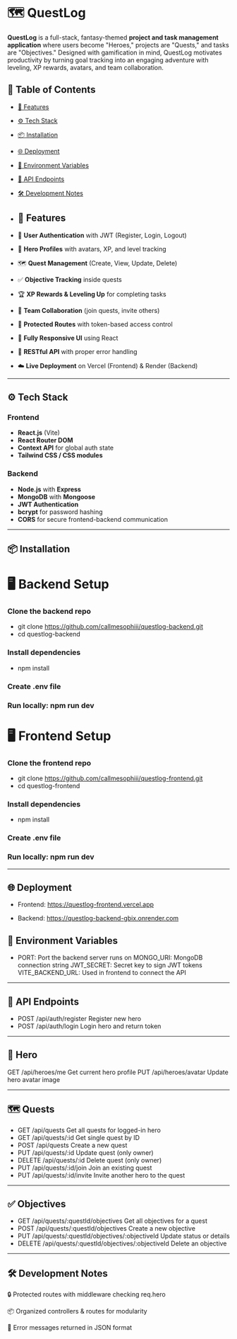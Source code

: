 # 🗺️ QuestLog

**QuestLog** is a full-stack, fantasy-themed **project and task management application** where users become "Heroes," projects are "Quests," and tasks are "Objectives." Designed with gamification in mind, QuestLog motivates productivity by turning goal tracking into an engaging adventure with leveling, XP rewards, avatars, and team collaboration.

## 🚀 Table of Contents

- [📜 Features](#-features)
- [⚙️ Tech Stack](#️-tech-stack)
- [📦 Installation](#-installation)
- [🌐 Deployment](#-deployment)
- [🔑 Environment Variables](#-environment-variables)
- [🧪 API Endpoints](#-api-endpoints)
- [🛠️ Development Notes](#️-development-notes)

- ## 📜 Features

- 🔐 **User Authentication** with JWT (Register, Login, Logout)
- 🧝 **Hero Profiles** with avatars, XP, and level tracking
- 🗺️ **Quest Management** (Create, View, Update, Delete)
- ✅ **Objective Tracking** inside quests
- 🏆 **XP Rewards & Leveling Up** for completing tasks
- 🤝 **Team Collaboration** (join quests, invite others)
- 🧰 **Protected Routes** with token-based access control
- 🎨 **Fully Responsive UI** using React
- 🧪 **RESTful API** with proper error handling
- ☁️ **Live Deployment** on Vercel (Frontend) & Render (Backend)

---

## ⚙️ Tech Stack

### Frontend
- **React.js** (Vite)
- **React Router DOM**
- **Context API** for global auth state
- **Tailwind CSS / CSS modules**

### Backend
- **Node.js** with **Express**
- **MongoDB** with **Mongoose**
- **JWT Authentication**
- **bcrypt** for password hashing
- **CORS** for secure frontend-backend communication

---

## 📦 Installation

# 🖥️ Backend Setup

### Clone the backend repo
- git clone https://github.com/callmesophiii/questlog-backend.git
- cd questlog-backend

### Install dependencies
- npm install

### Create .env file

### Run locally: npm run dev

# 🖥️ Frontend Setup

### Clone the frontend repo
- git clone https://github.com/callmesophiii/questlog-frontend.git
- cd questlog-frontend

### Install dependencies
- npm install

### Create .env file

### Run locally: npm run dev

---

## 🌐 Deployment
- Frontend: https://questlog-frontend.vercel.app

- Backend: https://questlog-backend-gbix.onrender.com

## 🔑 Environment Variables
- PORT:	Port the backend server runs on
MONGO_URI:	MongoDB connection string
JWT_SECRET:	Secret key to sign JWT tokens
VITE_BACKEND_URL:	Used in frontend to connect the API

---

## 🧪 API Endpoints

- POST	/api/auth/register	Register new hero
- POST	/api/auth/login	Login hero and return token

---

## 🧝 Hero

GET	/api/heroes/me	Get current hero profile
PUT	/api/heroes/avatar	Update hero avatar image

---

## 🗺️ Quests

- GET	/api/quests	Get all quests for logged-in hero
- GET	/api/quests/:id	Get single quest by ID
- POST	/api/quests	Create a new quest
- PUT	/api/quests/:id	Update quest (only owner)
- DELETE	/api/quests/:id	Delete quest (only owner)
- PUT	/api/quests/:id/join	Join an existing quest
- PUT	/api/quests/:id/invite	Invite another hero to the quest

---

## ✅ Objectives
- GET	/api/quests/:questId/objectives	Get all objectives for a quest
- POST	/api/quests/:questId/objectives	Create a new objective
- PUT	/api/quests/:questId/objectives/:objectiveId	Update status or details
- DELETE	/api/quests/:questId/objectives/:objectiveId	Delete an objective

---

## 🛠️ Development Notes
🔒 Protected routes with middleware checking req.hero

📦 Organized controllers & routes for modularity

🧪 Error messages returned in JSON format

